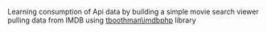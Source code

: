 Learning consumption of Api data by building a simple movie search viewer pulling data from IMDB using [tboothman\imdbphp](https://github.com/tboothman/imdbphp) library